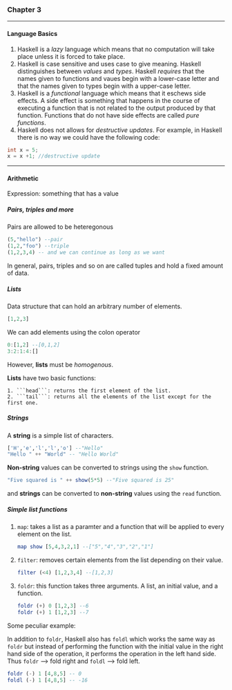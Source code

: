 ### Chapter 3 

---

#### Language Basics 

1. Haskell is a *lazy* language which means that no computation will take place unless it is forced to take place. 
2. Haskell is case sensitive and uses case to give meaning. Haskell distinguishes between *values* and *types*. Haskell *requires* that the names given to functions and vaues begin with a lower-case letter and that the names given to types begin with a upper-case letter. 
3. Haskell is a *functional* language which means that it eschews side effects. A side effect is something that happens in the course of executing a function that is not related to the output produced by that function. Functions that do not have side effects are called *pure functions*. 
4. Haskell does not allows for *destructive updates*. For example, in Haskell there is no way we could have the following code: 

```c
int x = 5;
x = x +1; //destructive update
```

---

#### Arithmetic

Expression: something that has a value 

##### Pairs, triples and more 

Pairs are allowed to be heteregonous 

```haskell
(5,"hello") --pair
(1,2,"foo") --triple
(1,2,3,4) -- and we can continue as long as we want
```

In general, pairs, triples and so on are called tuples and hold a fixed amount of data. 

##### Lists 

Data structure that can hold an arbitrary number of elements. 

```haskell
[1,2,3]
```

We can add elements using the colon operator 

```haskell
0:[1,2] --[0,1,2]
3:2:1:4:[]
```

However, **lists**  must be *homogenous*. 

**Lists** have two basic functions: 

	1. ```head```: returns the first element of the list.
 	2. ```tail```: returns all the elements of the list except for the first one.

##### Strings 

A **string** is a simple list of characters. 

```haskell
['H','e','l','l','o'] --"Hello"
"Hello " ++ "World" -- "Hello World"
```

**Non-string** values can be converted to strings using the ```show``` function. 

```haskell
"Five squared is " ++ show(5*5) --"Five squared is 25"
```

and **strings** can be converted to **non-string** values using the ```read``` function. 

##### Simple list functions 

1. ```map```: takes a list as a paramter and a function that will be applied to every element on the list.

   ```haskell
   map show [5,4,3,2,1] --["5","4","3","2","1"]
   ```

2. ```filter```: removes certain elements from the list depending on their value.

   ```haskell
   filter (<4) [1,2,3,4] --[1,2,3]
   ```

3. ```foldr```: this function takes three arguments. A list, an initial value, and a function. 

   ```haskell
   foldr (+) 0 [1,2,3] --6
   foldr (+) 1 [1,2,3] --7
   ```

Some peculiar example: 

In addition to ```foldr```, Haskell also has ```foldl``` which works the same way as ```foldr``` but instead of performing the function with the initial value in the right hand side of the operation, it performs the operation in the left hand side. Thus ```foldr``` --> fold right and ```foldl``` --> fold left. 

```haskell
foldr (-) 1 [4,8,5] -- 0
foldl (-) 1 [4,8,5] -- -16
```



